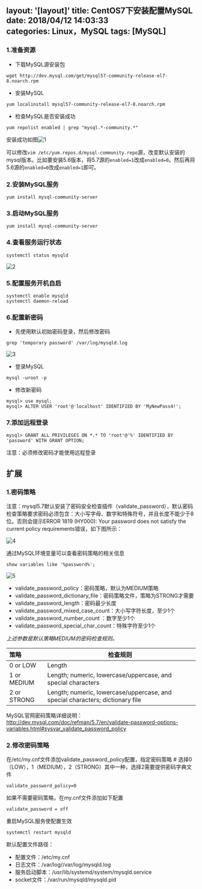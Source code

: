 layout: '[layout]'
title: CentOS7下安装配置MySQL
date: 2018/04/12 14:03:33  
categories: Linux，MySQL
tags: [MySQL]
---
### 1.准备资源

- 下载MySQL源安装包


```
wget http://dev.mysql.com/get/mysql57-community-release-el7-8.noarch.rpm
```

- 安装MySQL

```
yum localinstall mysql57-community-release-el7-8.noarch.rpm
```

- 检查MySQL是否安装成功

```
yum repolist enabled | grep "mysql.*-community.*"
```

安装成功如图![1](1.png)

可以修改`vim /etc/yum.repos.d/mysql-community.repo`源，改变默认安装的mysql版本。比如要安装5.6版本，将5.7源的`enabled=1`改成`enabled=0`。然后再将5.6源的`enabled=0`改成`enabled=1`即可。

### 2.安装MySQL服务 

```
yum install mysql-community-server
```

 ### 3.启动MySQL服务

```
yum install mysql-community-server
```

 ### 4.查看服务运行状态

```
systemctl status mysqld
```

![2](/2.png)

 ### 5.配置服务开机自启

```
systemctl enable mysqld
systemctl daemon-reload
```

 

### 6.配置新密码

- 先使用默认初始密码登录，然后修改密码

```
grep 'temporary password' /var/log/mysqld.log
```

![3](/3.png)

- 登录MySQL

```
mysql -uroot -p
```

- 修改新密码

```
mysql> use mysql;
mysql> ALTER USER 'root'@'localhost' IDENTIFIED BY 'MyNewPass4!';
```

### 7.添加远程登录

```
mysql> GRANT ALL PRIVILEGES ON *.* TO 'root'@'%' IDENTIFIED BY 'password' WITH GRANT OPTION;
```

 注意：必须修改密码才能使用远程登录



## 扩展

### 1.密码策略

注意：mysql5.7默认安装了密码安全检查插件（validate_password），默认密码检查策略要求密码必须包含：大小写字母、数字和特殊符号，并且长度不能少于8位。否则会提示ERROR 1819 (HY000): Your password does not satisfy the current policy requirements错误，如下图所示： 

![4](/4.png)

通过MySQL环境变量可以查看密码策略的相关信息

```
show variables like '%password%';
```

![5](/5.png)

- validate_password_policy：密码策略，默认为MEDIUM策略 
- validate_password_dictionary_file：密码策略文件，策略为STRONG才需要 
- validate_password_length：密码最少长度 
- validate_password_mixed_case_count：大小写字符长度，至少1个 
- validate_password_number_count ：数字至少1个 
- validate_password_special_char_count：特殊字符至少1个 

*上述参数是默认策略MEDIUM的密码检查规则。*

| 策略        | 检查规则                                                     |
| :---------- | ------------------------------------------------------------ |
| 0 or LOW    | Length                                                       |
| 1 or MEDIUM | Length; numeric, lowercase/uppercase, and special characters |
| 2 or STRONG | Length; numeric, lowercase/uppercase, and special characters; dictionary file |

 MySQL官网密码策略详细说明：http://dev.mysql.com/doc/refman/5.7/en/validate-password-options-variables.html#sysvar_validate_password_policy 

 ### 2.修改密码策略 

在/etc/my.cnf文件添加validate_password_policy配置，指定密码策略 # 选择0（LOW），1（MEDIUM），2（STRONG）其中一种，选择2需要提供密码字典文件 

```
validate_password_policy=0
```

 如果不需要密码策略，在my.cnf文件添加如下配置

```
validate_password = off
```

 重启MySQL服务使配置生效

```
systemctl restart mysqld
```

默认配置文件路径：

- 配置文件：/etc/my.cnf 
- 日志文件：/var/log//var/log/mysqld.log 
- 服务启动脚本：/usr/lib/systemd/system/mysqld.service 
- socket文件：/var/run/mysqld/mysqld.pid

 